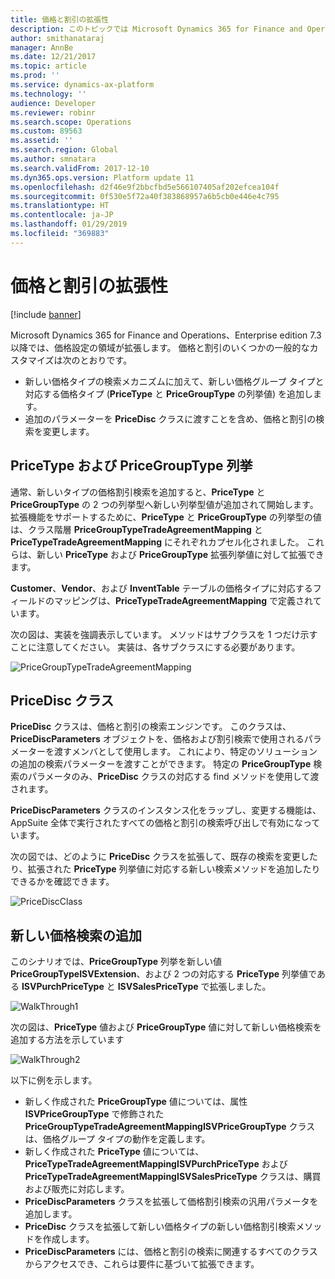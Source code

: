 ```yaml
---
title: 価格と割引の拡張性
description: このトピックでは Microsoft Dynamics 365 for Finance and Operations の価格設定機能を展開する方法を説明します。
author: smithanataraj
manager: AnnBe
ms.date: 12/21/2017
ms.topic: article
ms.prod: ''
ms.service: dynamics-ax-platform
ms.technology: ''
audience: Developer
ms.reviewer: robinr
ms.search.scope: Operations
ms.custom: 89563
ms.assetid: ''
ms.search.region: Global
ms.author: smnatara
ms.search.validFrom: 2017-12-10
ms.dyn365.ops.version: Platform update 11
ms.openlocfilehash: d2f46e9f2bbcfbd5e566107405af202efcea104f
ms.sourcegitcommit: 0f530e5f72a40f383868957a6b5cb0e446e4c795
ms.translationtype: HT
ms.contentlocale: ja-JP
ms.lasthandoff: 01/29/2019
ms.locfileid: "369883"
---
```

# <a name="price-and-discount-extensibility"></a>価格と割引の拡張性

[!include [banner](../includes/banner.md)]

Microsoft Dynamics 365 for Finance and Operations、Enterprise edition 7.3 以降では、価格設定の領域が拡張します。 価格と割引のいくつかの一般的なカスタマイズは次のとおりです。
- 新しい価格タイプの検索メカニズムに加えて、新しい価格グループ タイプと対応する価格タイプ (**PriceType** と **PriceGroupType** の列挙値) を追加します。
- 追加のパラメーターを **PriceDisc** クラスに渡すことを含め、価格と割引の検索を変更します。 

## <a name="pricetype-and-pricegrouptype-enums"></a>PriceType および PriceGroupType 列挙
通常、新しいタイプの価格割引検索を追加すると、**PriceType** と **PriceGroupType** の 2 つの列挙型へ新しい列挙型値が追加されて開始します。 拡張機能をサポートするために、**PriceType** と **PriceGroupType** の列挙型の値は、クラス階層 **PriceGroupTypeTradeAgreementMapping** と **PriceTypeTradeAgreementMapping** にそれぞれカプセル化されました。 これらは、新しい **PriceType** および **PriceGroupType** 拡張列挙値に対して拡張できます。

**Customer**、**Vendor**、および **InventTable** テーブルの価格タイプに対応するフィールドのマッピングは、**PriceTypeTradeAgreementMapping** で定義されています。 

次の図は、実装を強調表示しています。 メソッドはサブクラスを 1 つだけ示すことに注意してください。 実装は、各サブクラスにする必要があります。 

![PriceGroupTypeTradeAgreementMapping](media/PricingFall20171.png)

## <a name="pricedisc-class"></a>PriceDisc クラス

**PriceDisc** クラスは、価格と割引の検索エンジンです。 このクラスは、**PriceDiscParameters** オブジェクトを、価格および割引検索で使用されるパラメーターを渡すメンバとして使用します。 これにより、特定のソリューションの追加の検索パラメーターを渡すことができます。 特定の **PriceGroupType** 検索のパラメータのみ、**PriceDisc** クラスの対応する find メソッドを使用して渡されます。 

**PriceDiscParameters** クラスのインスタンス化をラップし、変更する機能は、AppSuite 全体で実行されたすべての価格と割引の検索呼び出しで有効になっています。

次の図では、どのように **PriceDisc** クラスを拡張して、既存の検索を変更したり、拡張された **PriceType** 列挙値に対応する新しい検索メソッドを追加したりできるかを確認できます。

![PriceDiscClass](media/PricingFall20172.png)

## <a name="add-a-new-price-search"></a>新しい価格検索の追加

このシナリオでは、**PriceGroupType** 列挙を新しい値 **PriceGroupTypeISVExtension**、および 2 つの対応する **PriceType** 列挙値である **ISVPurchPriceType** と **ISVSalesPriceType** で拡張しました。 

![WalkThrough1](media/PricingFall20173.png)

次の図は、**PriceType** 値および **PriceGroupType** 値に対して新しい価格検索を追加する方法を示しています

![WalkThrough2](media/PricingFall20174.png)

以下に例を示します。

- 新しく作成された **PriceGroupType** 値については、属性 **ISVPriceGroupType** で修飾された **PriceGroupTypeTradeAgreementMappingISVPriceGroupType** クラスは、価格グループ タイプの動作を定義します。
- 新しく作成された **PriceType** 値については、**PriceTypeTradeAgreementMappingISVPurchPriceType** および **PriceTypeTradeAgreementMappingISVSalesPriceType** クラスは、購買および販売に対応します。
- **PriceDiscParameters** クラスを拡張して価格割引検索の汎用パラメータを追加します。
- **PriceDisc** クラスを拡張して新しい価格タイプの新しい価格割引検索メソッドを作成します。
- **PriceDiscParameters** には、価格と割引の検索に関連するすべてのクラスからアクセスでき、これらは要件に基づいて拡張できます。 
